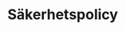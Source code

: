 [description]: # "Security policy for this Samizdat site, using the security.txt specification"
[keywords]: # "security.txt,report,incident"

# Säkerhetspolicy